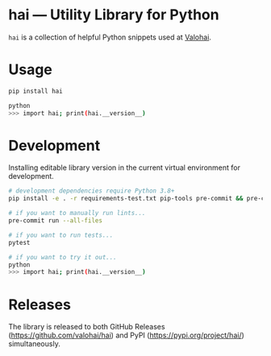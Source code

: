 # hai — Utility Library for Python

`hai` is a collection of helpful Python snippets used at [Valohai](https://valohai.com/).

# Usage

```bash
pip install hai

python
>>> import hai; print(hai.__version__)
```

# Development

Installing editable library version in the current virtual environment for development.

```bash
# development dependencies require Python 3.8+
pip install -e . -r requirements-test.txt pip-tools pre-commit && pre-commit install

# if you want to manually run lints...
pre-commit run --all-files

# if you want to run tests...
pytest

# if you want to try it out...
python
>>> import hai; print(hai.__version__)
```

# Releases

The library is released to both GitHub Releases (https://github.com/valohai/hai)
and PyPI (https://pypi.org/project/hai/) simultaneously.
